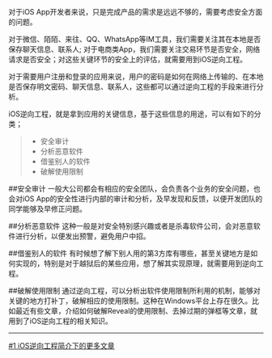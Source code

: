 对于iOS App开发者来说，只是完成产品的需求是远远不够的，需要考虑安全方面的问题。

对于微信、陌陌、来往、QQ、WhatsApp等IM工具，我们需要关注其在本地是否保存聊天信息、联系人; 对于电商类App，我们需要关注交易环节是否安全，网络请求是否安全；对这些关键环节的安全上的评估，就需要用到iOS逆向工程。

对于需要用户注册和登录的应用来说，用户的密码是如何在网络上传输的、在本地是否保存明文密码、聊天信息、联系人，这些都可以通过逆向工程的手段来进行分析。

iOS逆向工程，就是拿到应用的关键信息，基于这些信息的用途，可以有如下的分类；

> * 安全审计
> * 分析恶意软件
> * 借鉴别人的软件
> * 破解使用限制

##安全审计
一般大公司都会有相应的安全团队，会负责各个业务的安全问题，也会对iOS App的安全性进行内部的审计和分析，及早发现和反馈，以便开发团队的同学能够及早修正问题。

##分析恶意软件
这种一般是对安全特别感兴趣或者是杀毒软件公司，会对恶意软件进行分析，以便发出预警，避免用户中招。

##借鉴别人的软件
有时候想了解下别人用的第3方库有哪些，甚至关键地方是如何实现的，特别是对于越狱后的某些应用，想了解其实现原理，就需要用到逆向工程。

##破解使用限制
通过逆向工程，可以分析出软件使用限制所利用的机制，能够对关键的地方打补丁，破解相应的使用限制。这种在Windows平台上存在很久。比如最近有些文章，介绍如何破解Reveal的使用限制、去掉过期的弹框等文章，就用到了iOS逆向工程的相关知识。

***
[#1 iOS逆向工程简介下的更多文章](http://security.ios-wiki.com/issue-1/)
